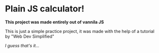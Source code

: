 # Plain JS calculator!
**This project was made entirely out of vannila JS**

This is just a simple practice project, it was made with the help of a tutorial by "Web Dev Simplified" 

*I guess that's it...*
